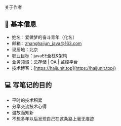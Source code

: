 关于作者

## 📑 基本信息

- 姓名：爱做梦的奋斗青年（化名）
- 邮箱：[zhanghaijun_java@163.com](mailto:zhanghaijun_java@163.com)
- 现居地：北京
- 职业目标：javaEE全栈&架构
- 业务领域：云存储 | OA | 监控平台
- 技术博客：[https://haijunit.top](https://haijunit.top/)

## 💻 写笔记的目的

- 平时的技术积累
- 分享交流技术心得
- 温故而知新
- 不想多年以后发现自己在这条路上毫无痕迹
